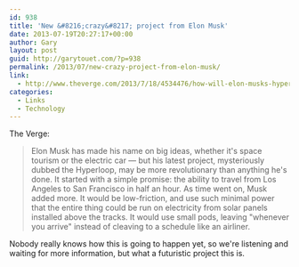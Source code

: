 ```yaml
---
id: 938
title: 'New &#8216;crazy&#8217; project from Elon Musk'
date: 2013-07-19T20:27:17+00:00
author: Gary
layout: post
guid: http://garytouet.com/?p=938
permalink: /2013/07/new-crazy-project-from-elon-musk/
link:
  - http://www.theverge.com/2013/7/18/4534476/how-will-elon-musks-hyperloop-work
categories:
  - Links
  - Technology
---
```

The Verge:
<blockquote>Elon Musk has made his name on big ideas, whether it's space tourism or the electric car — but his latest project, mysteriously dubbed the Hyperloop, may be more revolutionary than anything he's done. It started with a simple promise: the ability to travel from Los Angeles to San Francisco in half an hour. As time went on, Musk added more. It would be low-friction, and use such minimal power that the entire thing could be run on electricity from solar panels installed above the tracks. It would use small pods, leaving "whenever you arrive" instead of cleaving to a schedule like an airliner.</blockquote>

Nobody really knows how this is going to happen yet, so we're listening and waiting for more information, but what a futuristic project this is.